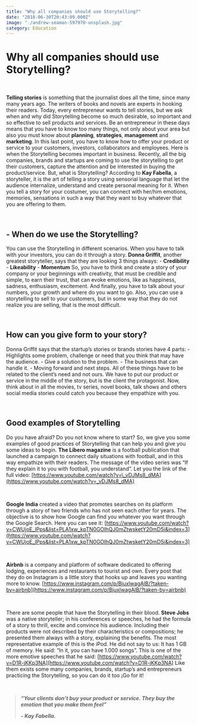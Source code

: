```yaml
---
title: "Why all companies should use Storytelling?"
date: "2018-06-30T20:43:09.000Z"
image: "./andrew-seaman-597970-unsplash.jpg"
category: Education
---
```


# **Why all companies should use Storytelling?**

<br/>

**Telling stories** is something that the journalist does all the time, since many many years ago. The writers of books and novels are experts in hooking their readers. Today, every entrepreneur wants to tell stories, but we ask when and why did Storytelling become so much desirable, so important and so effective to sell products and services. Be an entrepreneur in these days means that you have to know too many things, not only about your area but also you must know about **planning**, **strategies**, **management** and **marketing**. In this last point, you have to know how to offer your product or service to your customers, investors, collaborators and employees. Here is when the Storytelling becomes important in business. Recently, all the big companies, brands and startups are coming to use the storytelling to get their customers, capture the attention and be interested in buying the product/service. But, what is Storytelling? According to **Kay Fabella**, a storyteller, it is the art of telling a story using sensorial language that let the audience internalize, understand and create personal meaning for it. When you tell a story for your costumer, you can connect with her/him emotions, memories, sensations in such a way that they want to buy whatever that you are offering to them.

<br/>

## **- When do we use the Storytelling?**

You can use the Storytelling in different scenarios. When you have to talk with your investors, you can do it through a story. **Donna Griffit**, another greatest storyteller, says that they are looking 3 things always: \- **Credibility** \- **Likeability** \- **Momentum** So, you have to think and create a story of your company or your beginnings with creativity, that must be credible and simple, to earn their trust, that can evoke emotions, like as happiness, sadness, enthusiasm, excitement. And finally, you have to talk about your numbers, your growth and where do you want to go. Also, you can use a storytelling to sell to your customers, but in some way that they do not realize you are selling, that is the most difficult.

<br/>

## **How can you give form to your story?**

Donna Griffit says that the startup’s stories or brands stories have 4 parts: \- Highlights some problem, challenge or need that you think that may have the audience. \- Give a solution to the problem. \- The business that can handle it. \- Moving forward and next steps. All of these things have to be related to the client’s need and not ours. We have to put our product or service in the middle of the story, but is the client the protagonist. Now, think about in all the movies, tv series, novel books, talk shows and others social media stories could catch you because they empathize with you.

<br/>

## **Good examples of Storytelling**

Do you have afraid? Do you not know where to start? So, we give you some examples of good practices of Storytelling that can help you and give you some ideas to begin. **The Líbero magazine** is a football publication that launched a campaign to connect daily situations with football, and in this way empathize with their readers. The message of the video series was “If they explain it to you with football, you understand”. Let you the link of the full video: [https://www.youtube.com/watch?v=\_vDJMs8_dMA](https://www.youtube.com/watch?v=_vDJMs8_dMA)

<br/>

**Google** **India** created a video that promotes searches on its platform through a story of two friends who has not seen each other for years. The objective is to show how Google can find you whatever you want through the Google Search. Here you can see it: [https://www.youtube.com/watch?v=CWUjoE_lPps&list=PLA1xw_kpTN0GOIhQJ0mZtwsketY20mD5i&index=3](https://www.youtube.com/watch?v=CWUjoE_lPps&list=PLA1xw_kpTN0GOIhQJ0mZtwsketY20mD5i&index=3)

<br/>

**Airbnb** is a company and platform of software dedicated to offering lodging, experiences and restaurants to tourist and own. Every post that they do on Instagram is a little story that hooks up and leaves you wanting more to know. [https://www.instagram.com/p/BjuxlwagAlB/?taken-by=airbnb](https://www.instagram.com/p/BjuxlwagAlB/?taken-by=airbnb)

<br/>

There are some people that have the Storytelling in their blood. **Steve Jobs** was a native storyteller; in his conferences or speeches, he had the formula of a story to thrill, excite and convince his audience. Including their products were not described by their characteristics or compositions; he presented them always with a story, explaining the benefits. The most representative example of this is the iPod. He did not say to us: It has 1 GB of memory. He said: “In it, you can have 1.000 songs”. This is one of the more emotive speeches that he said: [https://www.youtube.com/watch?v=D1R-jKKp3NA](https://www.youtube.com/watch?v=D1R-jKKp3NA) Like them exists some many companies, brands, startup’s and entrepreneurs practicing the Storytelling, so you can do it too ¡Go for it!

<br/>

> **_“Your clients don’t buy your product or service. They buy the emotion that you make them feel”_**
>
> **_\- Kay Fabella._**
